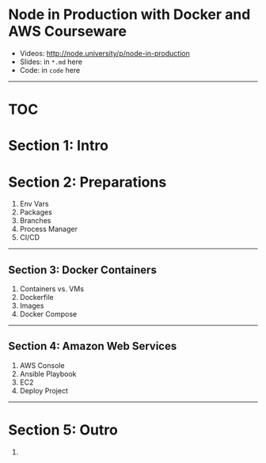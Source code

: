 # Node in Production with Docker and AWS Courseware

* Videos: <http://node.university/p/node-in-production>
* Slides: in `*.md` here
* Code: in `code` here

---

# TOC

# Section 1: Intro

# Section 2: Preparations

1. Env Vars
1. Packages
1. Branches
1. Process Manager
1. CI/CD

---

## Section 3: Docker Containers

1. Containers vs. VMs
1. Dockerfile
1. Images
1. Docker Compose

---

## Section 4: Amazon Web Services

1. AWS Console
1. Ansible Playbook
1. EC2
1. Deploy Project

---

# Section 5: Outro

1.